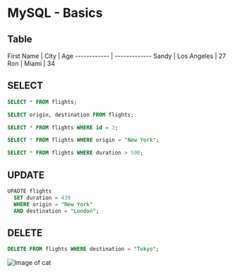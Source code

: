 # MySQL - Basics

## Table


First Name | City | Age
------------ | -------------
Sandy | Los Angeles | 27
Ron | Miami | 34

 ## SELECT 

```sql
SELECT * FROM flights;
```

```sql
SELECT origin, destination FROM flights;
```

```sql
SELECT * FROM flights WHERE id = 3;
```

```sql
SELECT * FROM flights WHERE origin = "New York";
```

```sql
SELECT * FROM flights WHERE duration > 500;
```

## UPDATE

```sql
UPADTE flights
  SET duration = 439
  WHERE origin = "New York"
  AND destination = "London";
```

## DELETE

```sql
DELETE FROM flights WHERE destination = "Tokyo";
```




![Image of cat](https://pinklillies.github.io/images/cat.jfif)
